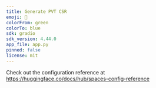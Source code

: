 ```yaml
---
title: Generate PVT CSR
emoji: 🐠
colorFrom: green
colorTo: blue
sdk: gradio
sdk_version: 4.44.0
app_file: app.py
pinned: false
license: mit
---
```


Check out the configuration reference at https://huggingface.co/docs/hub/spaces-config-reference